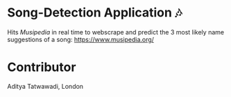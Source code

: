 # Song-Detection Application 🎶
Hits _Musipedia_ in real time to webscrape and predict the 3 most likely name suggestions of a song:
https://www.musipedia.org/

# Contributor
Aditya Tatwawadi, London
